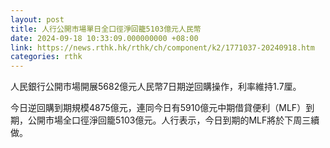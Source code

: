 ```yaml
---
layout: post
title: 人行公開市場單日全口徑淨回籠5103億元人民幣
date: 2024-09-18 10:33:09.000000000 +08:00
link: https://news.rthk.hk/rthk/ch/component/k2/1771037-20240918.htm
categories: rthk
---
```


人民銀行公開市場開展5682億元人民幣7日期逆回購操作，利率維持1.7厘。

今日逆回購到期規模4875億元，連同今日有5910億元中期借貸便利（MLF）到期，公開市場全口徑淨回籠5103億元。人行表示，今日到期的MLF將於下周三續做。
